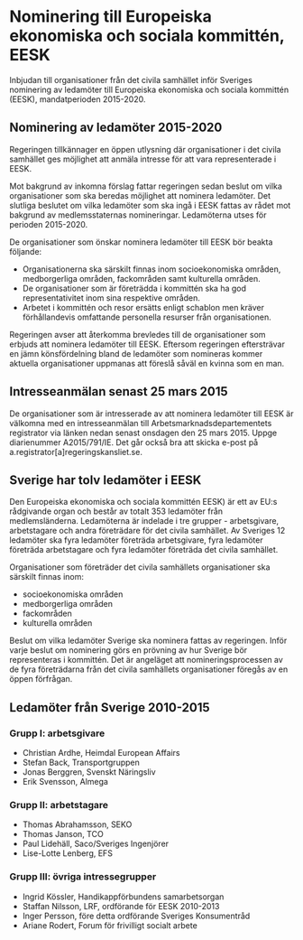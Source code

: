 # Nominering till Europeiska ekonomiska och sociala kommittén, EESK

Inbjudan till organisationer från det civila samhället inför Sveriges nominering av ledamöter till Europeiska ekonomiska och sociala kommittén (EESK), mandatperioden 2015-2020.

## Nominering av ledamöter 2015-2020

Regeringen tillkännager en öppen utlysning där organisationer i det civila samhället ges möjlighet att anmäla intresse för att vara representerade i EESK.

Mot bakgrund av inkomna förslag fattar regeringen sedan beslut om vilka organisationer som ska beredas möjlighet att nominera ledamöter. Det slutliga beslutet om vilka ledamöter som ska ingå i EESK fattas av rådet mot bakgrund av medlemsstaternas nomineringar. Ledamöterna utses för perioden 2015-2020.

De organisationer som önskar nominera ledamöter till EESK bör beakta följande:

* Organisationerna ska särskilt finnas inom socioekonomiska områden, medborgerliga områden, fackområden samt kulturella områden.
* De organisationer som är företrädda i kommittén ska ha god representativitet inom sina respektive områden.
* Arbetet i kommittén och resor ersätts enligt schablon men kräver förhållandevis omfattande personella resurser från organisationen.

Regeringen avser att återkomma brevledes till de organisationer som erbjuds att nominera ledamöter till EESK. Eftersom regeringen eftersträvar en jämn könsfördelning bland de ledamöter som nomineras kommer aktuella organisationer uppmanas att föreslå såväl en kvinna som en man.

## Intresseanmälan senast 25 mars 2015

De organisationer som är intresserade av att nominera ledamöter till EESK är välkomna med en intresseanmälan till Arbetsmarknadsdepartementets registrator via länken nedan senast onsdagen den 25 mars 2015. Uppge diarienummer A2015/791/IE. Det går också bra att skicka e-post på a.registrator[a]regeringskansliet.se.

## Sverige har tolv ledamöter i EESK

Den Europeiska ekonomiska och sociala kommittén EESK) är ett av EU:s rådgivande organ och består av totalt 353 ledamöter från medlemsländerna. Ledamöterna är indelade i tre grupper - arbetsgivare, arbetstagare och andra företrädare för det civila samhället. Av Sveriges 12 ledamöter ska fyra ledamöter företräda arbetsgivare, fyra ledamöter företräda arbetstagare och fyra ledamöter företräda det civila samhället.

Organisationer som företräder det civila samhällets organisationer ska särskilt finnas inom:

* socioekonomiska områden
* medborgerliga områden
* fackområden
* kulturella områden

Beslut om vilka ledamöter Sverige ska nominera fattas av regeringen. Inför varje beslut om nominering görs en prövning av hur Sverige bör representeras i kommittén. Det är angeläget att nomineringsprocessen av de fyra företrädarna från det civila samhällets organisationer föregås av en öppen förfrågan.

## Ledamöter från Sverige 2010-2015

### Grupp I: arbetsgivare

* Christian Ardhe, Heimdal European Affairs
* Stefan Back, Transportgruppen
* Jonas Berggren, Svenskt Näringsliv
* Erik Svensson, Almega

### Grupp II: arbetstagare

* Thomas Abrahamsson, SEKO
* Thomas Janson, TCO
* Paul Lidehäll, Saco/Sveriges Ingenjörer
* Lise-Lotte Lenberg, EFS

### Grupp III: övriga intressegrupper

* Ingrid Kössler, Handikappförbundens samarbetsorgan
* Staffan Nilsson, LRF, ordförande för EESK 2010-2013
* Inger Persson, före detta ordförande Sveriges Konsumentråd
* Ariane Rodert, Forum för frivilligt socialt arbete
